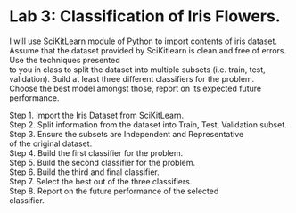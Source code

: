 # Lab 3: Classification of Iris Flowers.

I will use SciKitLearn module	 of	 Python	 to	
import	contents	of iris	dataset.	Assume that	the	dataset	provided	by
SciKitlearn is	clean	and	free	of	errors.	Use	the	techniques	presented	
to	you	in	class	to	split	the	dataset into	multiple	subsets	(i.e.	train,	test,	
validation).	Build	at	least	 three	different	classifiers for	 the	problem.	
Choose	 the	best	model	amongst	 those,	report	on	its	expected	 future	
performance.


Step	1. Import	the	Iris Dataset from	SciKitLearn. <br>
Step	2. Split	 information	 from	 the	 dataset	 into Train, Test,
Validation	subset.<br>
Step	3. Ensure	the	subsets	are	 Independent	and	Representative	
of	the	original	dataset. <br>
Step	4. Build	the	first	classifier	for	the	problem. <br>
Step	5. Build	the	second	classifier	for	the	problem. <br>
Step	6. Build	the	third	and	final	classifier. <br>
Step	7. Select	the	best	out	of	the	three	classifiers.<br>
Step	8. Report	 on	 the	 future	 performance	 of	 the	 selected	
classifier. 
